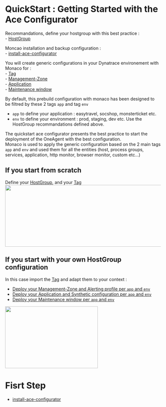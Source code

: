 # QuickStart : Getting Started with the Ace Configurator 

Recommandations, define your hostgroup with this best practice :  
      - [HostGroup](/HostGroup)  

Moncao installation and backup configuration :  
      - [install-ace-configurator](/Install-Ace-Configurator)
      
You will create generic configurations in your Dynatrace environement with Monaco for :   
      - [Tag](/Tag)  
      - [Management-Zone](/Management-Zone)  
      - [Application](/Application)  
      - [Maintenance window](/Maintenance-Window)  


By default, this prebuild configuration with monaco has been designed to be filtred by these 2 tags `app` and tag `env` 
   - `app` to define your application : easytravel, socshop, monsterticket etc.  
   - `env` to define your environment : prod, staging, dev etc. 
Use the HostGroup recommandations defined above. 
    
The quickstart ace configurator presents the best practice to start the deployment of the OneAgent with the best configuration.  
Monaco is used to apply the generic configuration based on the 2 main tags `app` and `env` and used them for all the entities (host, process groups, services, application, http monitor, browser monitor, custom etc...)  

## If you start from scratch 

Define your [HostGroup](/HostGroup), and your [Tag](/Tag)   
    <img src="https://user-images.githubusercontent.com/40337213/119023814-af310d00-b9a2-11eb-8fe8-e83b6b53fc4e.png" width="600" height="200">

## If you start with your own HostGroup configuration 

In this case import the [Tag](/Tag) and adapt them to your context :    

   - [Deploy your Management-Zone and Alerting profile  per `app` and `env`](/Management-Zone)  
   - [Deploy your Application and Synthetic configuration per `app` and `env`](/Application)  
   - [Deploy your Maintenance window  per `app` and `env`](/Maintenance-Window)  

  <img src="https://user-images.githubusercontent.com/40337213/119873392-c8970380-bf24-11eb-9716-acf50d1cbe09.png" width="300" height="200">


# Fisrt Step

- [install-ace-configurator](/Install-Ace-Configurator)

